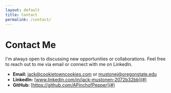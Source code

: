 ```yaml
---
layout: default
title: Contact
permalink: /contact/
---
```


# Contact Me
I'm always open to discussing new opportunities or collaborations. Feel free to reach out to me via email or connect with me on LinkedIn.

- **Email:** [jack@cookietowncookies.com](#) or [mustonej@oregonstate.edu](#)
- **LinkedIn:** [www.linkedin.com/in/jack-mustonen-2072b32bb](#)
- **GitHub:** [https://github.com/APinchofPepper](#)
